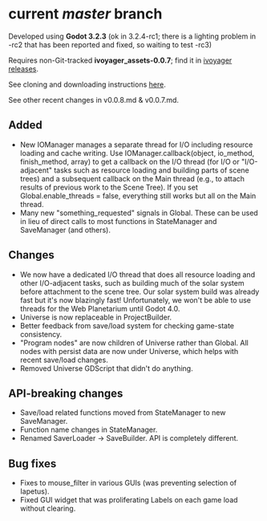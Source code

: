 # current _master_ branch
Developed using **Godot 3.2.3** (ok in 3.2.4-rc1; there is a lighting problem in -rc2 that has been reported and fixed, so waiting to test -rc3)

Requires non-Git-tracked **ivoyager_assets-0.0.7**; find it in [ivoyager releases](https://github.com/ivoyager/ivoyager/releases).

See cloning and downloading instructions [here](https://ivoyager.dev/download/). 

See other recent changes in v0.0.8.md & v0.0.7.md.

## Added
* New IOManager manages a separate thread for I/O including resource loading and cache writing. Use IOManager.callback(object, io_method, finish_method, array) to get a callback on the I/O thread (for I/O or "I/O-adjacent" tasks such as resource loading and building parts of scene trees) and a subsequent callback on the Main thread (e.g., to attach results of previous work to the Scene Tree). If you set Global.enable_threads = false, everything still works but all on the Main thread.
* Many new "something_requested" signals in Global. These can be used in lieu of direct calls to most functions in StateManager and SaveManager (and others). 

## Changes
* We now have a dedicated I/O thread that does all resource loading and other I/O-adjacent tasks, such as building much of the solar system before attachment to the scene tree. Our solar system build was already fast but it's now blazingly fast! Unfortunately, we won't be able to use threads for the Web Planetarium until Godot 4.0.
* Universe is now replaceable in ProjectBuilder.
* Better feedback from save/load system for checking game-state consistency.
* "Program nodes" are now children of Universe rather than Global. All nodes with persist data are now under Universe, which helps with recent save/load changes.
* Removed Universe GDScript that didn't do anything.

## API-breaking changes
* Save/load related functions moved from StateManager to new SaveManager.
* Function name changes in StateManager.
* Renamed SaverLoader -> SaveBuilder. API is completely different.

## Bug fixes
* Fixes to mouse_filter in various GUIs (was preventing selection of Iapetus).
* Fixed GUI widget that was proliferating Labels on each game load without clearing.
